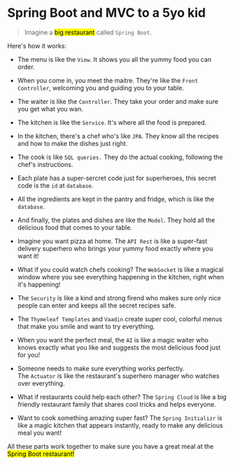 # Spring Boot and MVC to a 5yo kid

> Imagine a <mark>big restaurant</mark> called `Spring Boot`. 

Here's how it works:

- The menu is like the `View`. It shows you all the yummy food you can order.

- When you come in, you meet the maitre. They're like the `Front Controller`, welcoming you and guiding you to your table.

- The waiter is like the `Controller`. They take your order and make sure you get what you wan.

- The kitchen is like the `Service`. It's where all the food is prepared.

- In the kitchen, there's a chef who's like `JPA`. They know all the recipes and how to make the dishes just right.

- The cook is like `SQL queries.` They do the actual cooking, following the chef's instructions.

- Each plate has a super-sercret code just for superheroes, this secret code is the `id` at `database`.

- All the ingredients are kept in the pantry and fridge, which is like the `database`.

- And finally, the plates and dishes are like the `Model`. They hold all the delicious food that comes to your table.

- Imagine you want pizza at home. The `API Rest` is like a super-fast delivery superhero who brings your yummy food exactly where you want it!

- What if you could watch chefs cooking? The `WebSocket` is like a magical window where you see everything happening in the kitchen, right when it's happening!

- The `Security` is like a kind and strong firend who makes sure only nice people can enter and keeps all the secret recipes safe.

- The `Thymeleaf Templates` and `Vaadin` create super cool, colorful menus that make you smile and want to try everything.

- When you want the perfect meal, the `AI` is like a magic waiter who knows exactly what you like and suggests the most delicious food just for you!

- Someone needs to make sure everything works perfectly. The `Actuator` is like the restaurant's superhero manager who watches over everything.

- What if restaurants could help each other? The `Spring Cloud` is like a big friendly restaurant family that shares cool tricks and helps everyone.

- Want to cook something amazing super fast? The `Spring Initializr` is like a magic kitchen that appears instantly, ready to make any delicious meal you want!

All these parts work together to make sure you have a great meal at the <mark>Spring Boot restaurant!</mark>
